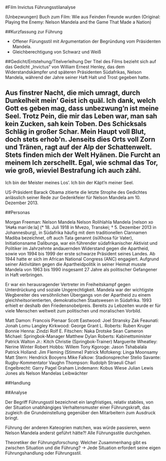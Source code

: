 #Film Invictus Führungsstilanalyse

(Unbezwungen)
Buch zum Film:
Wie aus Feinden Freunde wurden (Original: Playing the Enemy: Nelson Mandela and the Game That Made a Nation)

##Kurzfassung zur Führung
- Offener Fürungsstil mit Argumentation der Begründung vom Präsidenten Mandela.
- Gleichberechtigung von Schwarz und Weiß

##Gedicht/Entstehung/Titelverleihung
Der Titel des Films bezieht sich auf das Gedicht „Invictus“ von William Ernest Henley, das dem Widerstandskämpfer und späteren Präsidenten Südafrikas, Nelson Mandela, während der Jahre seiner Haft Halt und Trost gegeben hatte.

Aus finstrer Nacht, die mich umragt,
durch Dunkelheit mein’ Geist ich quäl.
Ich dank, welch Gott es geben mag,
dass unbezwung’n ist meine Seel.
Trotz Pein, die mir das Leben war,
man sah kein Zucken, sah kein Toben.
Des Schicksals Schläg in großer Schar.
Mein Haupt voll Blut, doch stets erhob'n.
Jenseits dies Orts voll Zorn und Tränen,
ragt auf der Alp der Schattenwelt.
Stets finden mich der Welt Hyänen.
Die Furcht an meinem Ich zerschellt.
Egal, wie schmal das Tor, wie groß,
wieviel Bestrafung ich auch zähl.
--
Ich bin der Meister meines Los’.
Ich bin der Käpt’n meiner Seel.


US-Präsident Barack Obama zitierte die letzte Strophe des Gedichtes anlässlich seiner Rede zur Gedenkfeier für Nelson Mandela am 10. Dezember 2013.

##Personas

Morgan Freeman: Nelson Mandela
Nelson Rolihlahla Mandela [nelsɒn xoˈliɬaɬa manˈdeːla] (* 18. Juli 1918 in Mvezo, Transkei; † 5. Dezember 2013 in Johannesburg), in Südafrika häufig mit dem traditionellen Clannamen Madiba bezeichnet, oft auch Tata genannt (isiXhosa für Vater), Initiationsname Dalibunga, war ein führender südafrikanischer Aktivist und Politiker im Jahrzehnte andauernden Widerstand gegen die Apartheid, sowie von 1994 bis 1999 der erste schwarze Präsident seines Landes.
Ab 1944 hatte er sich im African National Congress (ANC) engagiert. Aufgrund seiner Aktivitäten gegen die Apartheidpolitik in seiner Heimat musste Mandela von 1963 bis 1990 insgesamt 27 Jahre als politischer Gefangener in Haft verbringen.

Er war ein herausragender Vertreter im Freiheitskampf gegen Unterdrückung und soziale Ungerechtigkeit.
Mandela war der wichtigste Wegbereiter des versöhnlichen Übergangs von der Apartheid zu einem gleichheitsorientierten, demokratischen Staatswesen in Südafrika. 1993 erhielt er deshalb den Friedensnobelpreis. Bereits zu Lebzeiten wurde er für viele Menschen weltweit zum politischen und moralischen Vorbild.

Matt Damon: Francois Pienaar
Scott Eastwood: Joel Stransky
Zak Feaunati: Jonah Lomu
Langley Kirkwood: George
Grant L. Roberts: Ruben Kruger
Bonnie Henna: Zindzi
Rolf E. Fitschen: Naka Drotske
Sean Cameron Michael: Springbok-Manager
Matthew Dylan Roberts: Kabinettsminister
Patrick Walton Jr.: Kitch Christie (Springbok-Trainer)
Marguerite Wheatley: Nerine Winter
Robert Hobbs: Willem
Tony Kgoroge: Jason Tshabalala
Patrick Holland: Jim Fleming (Stimme)
Patrick Mofokeng: Linga Moonsamy
Matt Stern: Hendrick Booyens
Mike Falkow: Stadionsprecher
Stelio Savante: Rugby-Kommentator
Vaughn Thompson: Rudolph Straeuli
Charl Engelbrecht: Garry Pagel
Graham Lindemann: Kobus Wiese
Julian Lewis Jones als Nelson Mandelas Leibwächter

##Handlung

##Analyse

Der Begriff Führungsstil bezeichnet ein langfristiges, relativ stabiles, von der Situation unabhängiges Verhaltensmuster einer Führungskraft, das zugleich die Grundeinstellung gegenüber den Mitarbeitern zum Ausdruck bringt.

Führung der anderen Kateogrien matchen, was würde passieren, wenn Nelson Mandela anderst geführt hätte?!
Alle Führungsstile durchgehen.

Theoretiker der Führungsforschung: Welcher Zusammenhang gibt es zwischen Situation und die Führung?
-> Jede Situation erfordert seine eigen Führungshandlung oder Führungsstil.